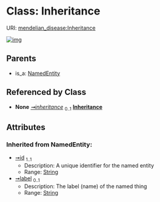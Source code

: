 
# Class: Inheritance




URI: [mendelian_disease:Inheritance](http://w3id.org/ontogpt/mendelian_disease/Inheritance)


[![img](https://yuml.me/diagram/nofunky;dir:TB/class/[NamedEntity],[MendelianDisease]-%20inheritance%200..1>[Inheritance&#124;id(i):string;label(i):string%20%3F],[NamedEntity]^-[Inheritance],[MendelianDisease])](https://yuml.me/diagram/nofunky;dir:TB/class/[NamedEntity],[MendelianDisease]-%20inheritance%200..1>[Inheritance&#124;id(i):string;label(i):string%20%3F],[NamedEntity]^-[Inheritance],[MendelianDisease])

## Parents

 *  is_a: [NamedEntity](NamedEntity.md)

## Referenced by Class

 *  **None** *[➞inheritance](mendelianDisease__inheritance.md)*  <sub>0..1</sub>  **[Inheritance](Inheritance.md)**

## Attributes


### Inherited from NamedEntity:

 * [➞id](namedEntity__id.md)  <sub>1..1</sub>
     * Description: A unique identifier for the named entity
     * Range: [String](types/String.md)
 * [➞label](namedEntity__label.md)  <sub>0..1</sub>
     * Description: The label (name) of the named thing
     * Range: [String](types/String.md)
